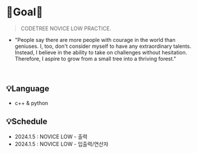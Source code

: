 # 🌳Goal🌳
> CODETREE NOVICE LOW PRACTICE.
* "People say there are more people with courage in the world than geniuses. I, too, don't consider myself to have any extraordinary talents. Instead, I believe in the ability to take on challenges without hesitation. Therefore, I aspire to grow from a small tree into a thriving forest."
<div align="start">
</div>
<br>

## 💡Language
 * c++ & python
## 💡Schedule
 * 2024.1.5 : NOVICE LOW - 출력
 * 2024.1.5 : NOVICE LOW - 입출력/연산자
